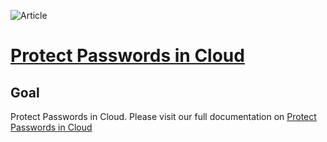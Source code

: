 ![Article](https://www.bitslovers.com/wp-content/uploads/2022/06/protect-passwords-in-cloud.png)

# [Protect Passwords in Cloud](https://www.bitslovers.com/protect-passwords-in-cloud-full-project-review/)

## Goal
Protect Passwords in Cloud. Please visit our full documentation on [Protect Passwords in Cloud](https://www.bitslovers.com/protect-passwords-in-cloud-full-project-review/)

